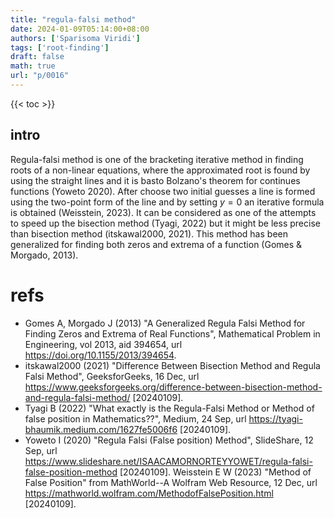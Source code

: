 ```yaml
---
title: "regula-falsi method"
date: 2024-01-09T05:14:00+08:00
authors: ['Sparisoma Viridi']
tags: ['root-finding']
draft: false
math: true
url: "p/0016"
---
```

{{< toc >}}


## intro
Regula-falsi method is one of the bracketing iterative method in finding roots of a non-linear equations, where the approximated root is found by using the straight lines and it is basto Bolzano's theorem for continues functions (Yoweto 2020). After choose two initial guesses a line is formed using the two-point form of the line and by setting $y = 0$ an iterative formula is obtained (Weisstein, 2023). It can be considered as one of the attempts to speed up the bisection method (Tyagi, 2022) but it might be less precise than bisection method (itskawal2000, 2021). This method has been generalized for finding both zeros and extrema of a function (Gomes & Morgado, 2013).


# refs
+ Gomes A, Morgado J (2013) "A Generalized Regula Falsi Method for Finding Zeros and Extrema of Real Functions", Mathematical Problem in Engineering, vol 2013, aid 394654, url https://doi.org/10.1155/2013/394654.
+ itskawal2000 (2021) "Difference Between Bisection Method and Regula Falsi Method", GeeksforGeeks, 16 Dec, url https://www.geeksforgeeks.org/difference-between-bisection-method-and-regula-falsi-method/ [20240109].
+ Tyagi B (2022) "What exactly is the Regula-Falsi Method or Method of false position in Mathematics??", Medium, 24 Sep, url https://tyagi-bhaumik.medium.com/1627fe5006f6 [20240109].
+ Yoweto I (2020) "Regula Falsi (False position) Method", SlideShare, 12 Sep, url https://www.slideshare.net/ISAACAMORNORTEYYOWET/regula-falsi-false-position-method [20240109].
Weisstein E W (2023) "Method of False Position" from MathWorld--A Wolfram Web Resource, 12 Dec, url https://mathworld.wolfram.com/MethodofFalsePosition.html [20240109].
